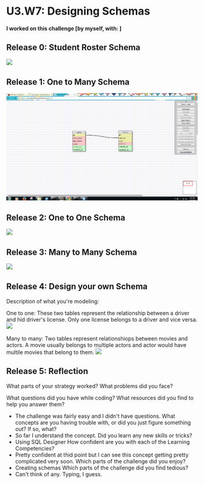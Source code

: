 # U3.W7: Designing Schemas


#### I worked on this challenge [by myself, with: ]


## Release 0: Student Roster Schema
<img src="/database_schemas/img/student_roaster_schema.JPG">

## Release 1: One to Many Schema
<img src="database_schemas/img/one_to_many_schema.JPG">


## Release 2: One to One Schema
<img src="../database_schemas/img/one_to_one_schema.JPG">


## Release 3: Many to Many Schema
<img src="../database_schemas/img/many_to_many_schema.JPG">


## Release 4: Design your own Schema
Description of what you're modeling: 

One to one:
These two tables represent the relationship between a driver and hid driver's license.
Only one license belongs to a driver and vice versa.
<img src="../database_schemas/img/my_one_to_one_schema.JPG">

Many to many:
Two tables represent relationshiops between movies and actors.
A movie usually belongs to multiple actors and actor would have multile movies that belong to them.
<img src="../database_schemas/img/my_many_to_many_schema.JPG">

## Release 5: Reflection

What parts of your strategy worked? What problems did you face?

What questions did you have while coding? What resources did you find to help you answer them?
- The challenge was fairly easy and I didn't have questions.
What concepts are you having trouble with, or did you just figure something out? If so, what?
- So far I understand the concept.
Did you learn any new skills or tricks?
- Using SQL Designer
How confident are you with each of the Learning Competencies?
- Pretty confident at thid point but I can see this concept getting pretty complicated very soon.
Which parts of the challenge did you enjoy?
- Creating schemas
Which parts of the challenge did you find tedious?
- Can't think of any. Typing, I guess.